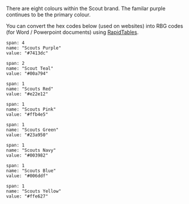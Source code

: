 There are eight colours within the Scout brand. The familar purple continues to be the 
primary colour. 

You can convert the hex codes below (used on websites) into RBG codes (for Word / Powerpoint documents)
using [RapidTables](https://www.rapidtables.com/convert/color/hex-to-rgb.html).

```color
span: 4
name: "Scouts Purple"
value: "#7413dc"
```

```color
span: 2
name: "Scout Teal"
value: "#00a794"
```

```color
span: 1
name: "Scouts Red"
value: "#e22e12"
```

```color
span: 1
name: "Scouts Pink"
value: "#ffb4e5"
```

```color
span: 1
name: "Scouts Green"
value: "#23a950"
```

```color
span: 1
name: "Scouts Navy"
value: "#003982"
```

```color
span: 1
name: "Scouts Blue"
value: "#006ddf"
```

```color
span: 1
name: "Scouts Yellow"
value: "#ffe627"
```